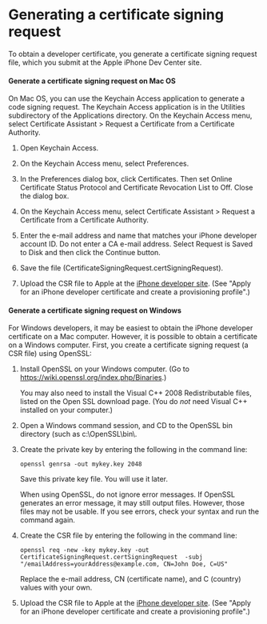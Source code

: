 # Generating a certificate signing request

<div>

To obtain a developer certificate, you generate a certificate signing request
file, which you submit at the Apple iPhone Dev Center site.

<div>

#### Generate a certificate signing request on Mac OS

On Mac OS, you can use the Keychain Access application to generate a code
signing request. The Keychain Access application is in the Utilities
subdirectory of the Applications directory. On the Keychain Access menu, select
Certificate Assistant \> Request a Certificate from a Certificate Authority.

1.  Open Keychain Access.

2.  On the Keychain Access menu, select Preferences.

3.  In the Preferences dialog box, click Certificates. Then set Online
    Certificate Status Protocol and Certificate Revocation List to Off. Close
    the dialog box.

4.  On the Keychain Access menu, select Certificate Assistant \> Request a
    Certificate from a Certificate Authority.

5.  Enter the e-mail address and name that matches your iPhone developer account
    ID. Do not enter a CA e-mail address. Select Request is Saved to Disk and
    then click the Continue button.

6.  Save the file (CertificateSigningRequest.certSigningRequest).

7.  Upload the CSR file to Apple at the
    [iPhone developer site](https://developer.apple.com/ios/). (See "Apply for
    an iPhone developer certificate and create a provisioning profile".)

</div>

<div>

#### Generate a certificate signing request on Windows

For Windows developers, it may be easiest to obtain the iPhone developer
certificate on a Mac computer. However, it is possible to obtain a certificate
on a Windows computer. First, you create a certificate signing request (a CSR
file) using OpenSSL:

<div>

1.  Install OpenSSL on your Windows computer. (Go to
    <https://wiki.openssl.org/index.php/Binaries>.)

    You may also need to install the Visual C++ 2008 Redistributable files,
    listed on the Open SSL download page. (You do _not_ need Visual C++
    installed on your computer.)

2.  Open a Windows command session, and CD to the OpenSSL bin directory (such as
    c:\OpenSSL\bin\\.

3.  Create the private key by entering the following in the command line:

        openssl genrsa -out mykey.key 2048

    Save this private key file. You will use it later.

    When using OpenSSL, do not ignore error messages. If OpenSSL generates an
    error message, it may still output files. However, those files may not be
    usable. If you see errors, check your syntax and run the command again.

4.  Create the CSR file by entering the following in the command line:

        openssl req -new -key mykey.key -out CertificateSigningRequest.certSigningRequest  -subj "/emailAddress=yourAddress@example.com, CN=John Doe, C=US"

    Replace the e-mail address, CN (certificate name), and C (country) values
    with your own.

5.  Upload the CSR file to Apple at the
    [iPhone developer site](https://developer.apple.com/ios/). (See "Apply for
    an iPhone developer certificate and create a provisioning profile".)

</div>

</div>

</div>

<div>

<div>

</div>

</div>
